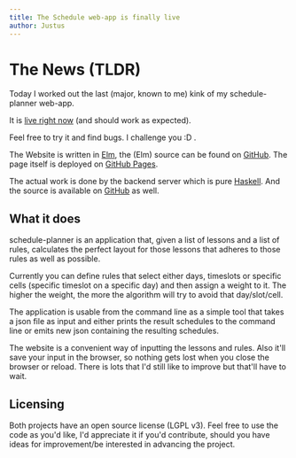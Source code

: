 ```yaml
---
title: The Schedule web-app is finally live
author: Justus
---
```


# The News (TLDR)

Today I worked out the last (major, known to me) kink of my schedule-planner web-app.

It is [live right now](http://justus.science/schedule-planner-web/) (and should work as expected).

Feel free to try it and find bugs. I challenge you :D .

The Website is written in [Elm](http://elm-lang.org), the (Elm) source can be found on [GitHub](https://github.com/JustusAdam/schedule-planner-web). The page itself is deployed on [GitHub Pages](https://pages.github.com).

The actual work is done by the backend server which is pure [Haskell](https://haskell.org). And the source is available on [GitHub](https://github.com/JustusAdam/schedule-planner) as well.

## What it does

schedule-planner is an application that, given a list of lessons and a list of rules, calculates the perfect layout for those lessons that adheres to those rules as well as possible.

Currently you can define rules that select either days, timeslots or specific cells (specific timeslot on a specific day) and then assign a weight to it. The higher the weight, the more the algorithm will try to avoid that day/slot/cell.

The application is usable from the command line as a simple tool that takes a json file as input and either prints the result schedules to the command line or emits new json containing the resulting schedules.

The website is a convenient way of inputting the lessons and rules. Also it'll save your input in the browser, so nothing gets lost when you close the browser or reload. There is lots that I'd still like to improve but that'll have to wait.

## Licensing

Both projects have an open source license (LGPL v3). Feel free to use the code as you'd like, I'd appreciate it if you'd contribute, should you have ideas for improvement/be interested in advancing the project.
